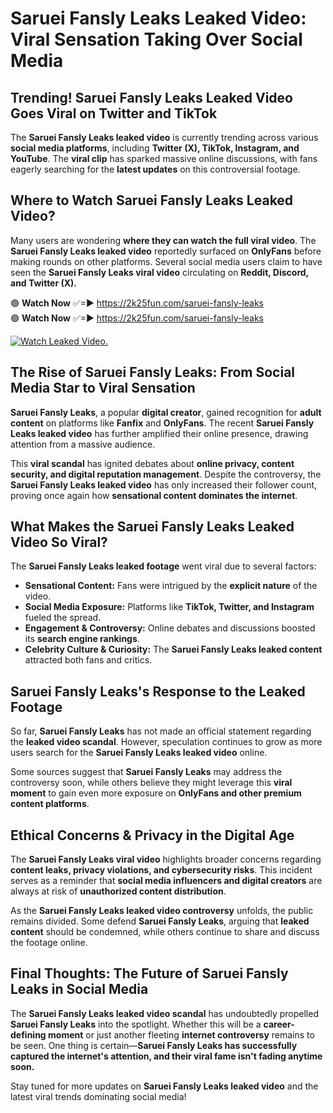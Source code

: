 # Saruei Fansly Leaks Leaked Video: Viral Sensation Taking Over Social Media

## **Trending! Saruei Fansly Leaks Leaked Video Goes Viral on Twitter and TikTok**
The **Saruei Fansly Leaks leaked video** is currently trending across various **social media platforms**, including **Twitter (X), TikTok, Instagram, and YouTube**. The **viral clip** has sparked massive online discussions, with fans eagerly searching for the **latest updates** on this controversial footage.

## **Where to Watch Saruei Fansly Leaks Leaked Video?**
Many users are wondering **where they can watch the full viral video**. The **Saruei Fansly Leaks leaked video** reportedly surfaced on **OnlyFans** before making rounds on other platforms. Several social media users claim to have seen the **Saruei Fansly Leaks viral video** circulating on **Reddit, Discord, and Twitter (X).**

🟢 **Watch Now** ✅=► https://2k25fun.com/saruei-fansly-leaks  
🟢 **Watch Now** ✅=► https://2k25fun.com/saruei-fansly-leaks  

[![Watch Leaked Video.](https://miro.medium.com/v2/resize:fit:828/format:webp/1*cilzJN44JGOrTw9NJCrNHA.gif "Watch Leaked Video")](https://2k25fun.com/saruei-fansly-leaks)

## **The Rise of Saruei Fansly Leaks: From Social Media Star to Viral Sensation**
**Saruei Fansly Leaks**, a popular **digital creator**, gained recognition for **adult content** on platforms like **Fanfix** and **OnlyFans**. The recent **Saruei Fansly Leaks leaked video** has further amplified their online presence, drawing attention from a massive audience.

This **viral scandal** has ignited debates about **online privacy, content security, and digital reputation management**. Despite the controversy, the **Saruei Fansly Leaks leaked video** has only increased their follower count, proving once again how **sensational content dominates the internet**.

## **What Makes the Saruei Fansly Leaks Leaked Video So Viral?**
The **Saruei Fansly Leaks leaked footage** went viral due to several factors:
- **Sensational Content:** Fans were intrigued by the **explicit nature** of the video.
- **Social Media Exposure:** Platforms like **TikTok, Twitter, and Instagram** fueled the spread.
- **Engagement & Controversy:** Online debates and discussions boosted its **search engine rankings**.
- **Celebrity Culture & Curiosity:** The **Saruei Fansly Leaks leaked content** attracted both fans and critics.

## **Saruei Fansly Leaks's Response to the Leaked Footage**
So far, **Saruei Fansly Leaks** has not made an official statement regarding the **leaked video scandal**. However, speculation continues to grow as more users search for the **Saruei Fansly Leaks leaked video** online.

Some sources suggest that **Saruei Fansly Leaks** may address the controversy soon, while others believe they might leverage this **viral moment** to gain even more exposure on **OnlyFans and other premium content platforms**.

## **Ethical Concerns & Privacy in the Digital Age**
The **Saruei Fansly Leaks viral video** highlights broader concerns regarding **content leaks, privacy violations, and cybersecurity risks**. This incident serves as a reminder that **social media influencers and digital creators** are always at risk of **unauthorized content distribution**.

As the **Saruei Fansly Leaks leaked video controversy** unfolds, the public remains divided. Some defend **Saruei Fansly Leaks**, arguing that **leaked content** should be condemned, while others continue to share and discuss the footage online.

## **Final Thoughts: The Future of Saruei Fansly Leaks in Social Media**
The **Saruei Fansly Leaks leaked video scandal** has undoubtedly propelled **Saruei Fansly Leaks** into the spotlight. Whether this will be a **career-defining moment** or just another fleeting **internet controversy** remains to be seen. One thing is certain—**Saruei Fansly Leaks has successfully captured the internet's attention, and their viral fame isn't fading anytime soon.**

Stay tuned for more updates on **Saruei Fansly Leaks leaked video** and the latest viral trends dominating social media!